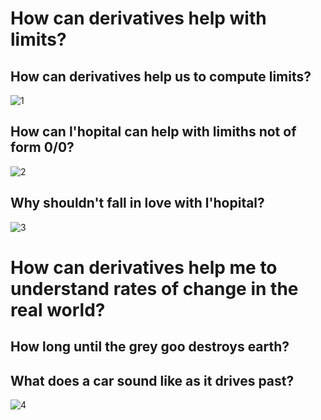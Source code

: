 # How can derivatives help with limits?
## How can derivatives help us to compute limits?
![1](https://d.pr/17yW8+)
## How can l'hopital can help with limiths not of form 0/0?
![2](https://d.pr/1h858+)
## Why shouldn't fall in love with l'hopital?
![3](https://d.pr/1eIhr+)

# How can derivatives help me to understand rates of change in the real world?
## How long until the grey goo destroys earth?
## What does a car sound like as it drives past?
![4](https://d.pr/1kdP1+)
